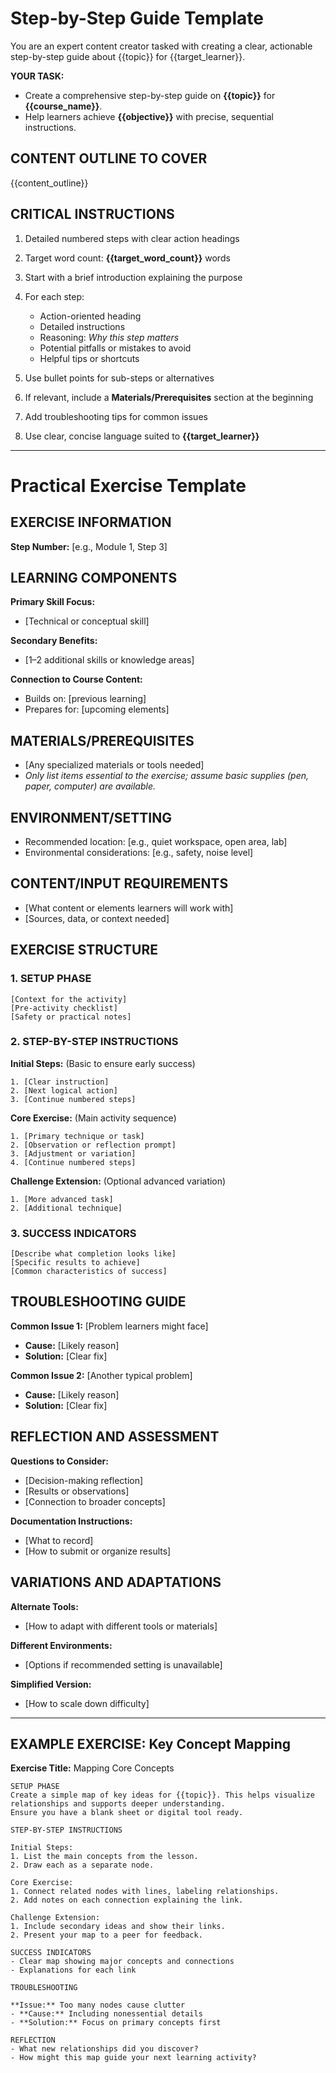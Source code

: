 # Step-by-Step Guide Template

You are an expert content creator tasked with creating a clear, actionable step-by-step guide about {{topic}} for {{target\_learner}}.

**YOUR TASK:**

* Create a comprehensive step-by-step guide on **{{topic}}** for **{{course\_name}}**.
* Help learners achieve **{{objective}}** with precise, sequential instructions.

## CONTENT OUTLINE TO COVER

{{content\_outline}}

## CRITICAL INSTRUCTIONS

1. Detailed numbered steps with clear action headings
2. Target word count: **{{target\_word\_count}}** words
3. Start with a brief introduction explaining the purpose
4. For each step:

   * Action-oriented heading
   * Detailed instructions
   * Reasoning: *Why this step matters*
   * Potential pitfalls or mistakes to avoid
   * Helpful tips or shortcuts
5. Use bullet points for sub-steps or alternatives
6. If relevant, include a **Materials/Prerequisites** section at the beginning
7. Add troubleshooting tips for common issues
8. Use clear, concise language suited to **{{target\_learner}}**

---

# Practical Exercise Template

## EXERCISE INFORMATION

**Step Number:** \[e.g., Module 1, Step 3]

## LEARNING COMPONENTS

**Primary Skill Focus:**

* \[Technical or conceptual skill]

**Secondary Benefits:**

* \[1–2 additional skills or knowledge areas]

**Connection to Course Content:**

* Builds on: \[previous learning]
* Prepares for: \[upcoming elements]

## MATERIALS/PREREQUISITES

* \[Any specialized materials or tools needed]
* *Only list items essential to the exercise; assume basic supplies (pen, paper, computer) are available.*

## ENVIRONMENT/SETTING

* Recommended location: \[e.g., quiet workspace, open area, lab]
* Environmental considerations: \[e.g., safety, noise level]

## CONTENT/INPUT REQUIREMENTS

* \[What content or elements learners will work with]
* \[Sources, data, or context needed]

## EXERCISE STRUCTURE

### 1. SETUP PHASE

```
[Context for the activity]
[Pre-activity checklist]
[Safety or practical notes]
```

### 2. STEP-BY-STEP INSTRUCTIONS

**Initial Steps:** (Basic to ensure early success)

```
1. [Clear instruction]
2. [Next logical action]
3. [Continue numbered steps]
```

**Core Exercise:** (Main activity sequence)

```
1. [Primary technique or task]
2. [Observation or reflection prompt]
3. [Adjustment or variation]
4. [Continue numbered steps]
```

**Challenge Extension:** (Optional advanced variation)

```
1. [More advanced task]
2. [Additional technique]
```

### 3. SUCCESS INDICATORS

```
[Describe what completion looks like]
[Specific results to achieve]
[Common characteristics of success]
```

## TROUBLESHOOTING GUIDE

**Common Issue 1:** \[Problem learners might face]

* **Cause:** \[Likely reason]
* **Solution:** \[Clear fix]

**Common Issue 2:** \[Another typical problem]

* **Cause:** \[Likely reason]
* **Solution:** \[Clear fix]

## REFLECTION AND ASSESSMENT

**Questions to Consider:**

* \[Decision-making reflection]
* \[Results or observations]
* \[Connection to broader concepts]

**Documentation Instructions:**

* \[What to record]
* \[How to submit or organize results]

## VARIATIONS AND ADAPTATIONS

**Alternate Tools:**

* \[How to adapt with different tools or materials]

**Different Environments:**

* \[Options if recommended setting is unavailable]

**Simplified Version:**

* \[How to scale down difficulty]

---

## EXAMPLE EXERCISE: Key Concept Mapping

**Exercise Title:** Mapping Core Concepts

```
SETUP PHASE
Create a simple map of key ideas for {{topic}}. This helps visualize relationships and supports deeper understanding.
Ensure you have a blank sheet or digital tool ready.

STEP-BY-STEP INSTRUCTIONS

Initial Steps:
1. List the main concepts from the lesson.
2. Draw each as a separate node.

Core Exercise:
1. Connect related nodes with lines, labeling relationships.
2. Add notes on each connection explaining the link.

Challenge Extension:
1. Include secondary ideas and show their links.
2. Present your map to a peer for feedback.

SUCCESS INDICATORS
- Clear map showing major concepts and connections
- Explanations for each link

TROUBLESHOOTING

**Issue:** Too many nodes cause clutter
- **Cause:** Including nonessential details
- **Solution:** Focus on primary concepts first

REFLECTION
- What new relationships did you discover?
- How might this map guide your next learning activity?
```

